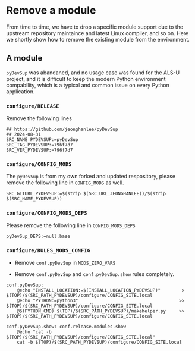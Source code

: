 # Remove a module

From time to time, we have to drop a specific module support due to the upstream repository maintaince and latest Linux compiler, and so on.
Here we shortly show how to remove the existing module from the environment.

## A module

`pyDevSup` was abandaned, and no usage case was found for the ALS-U project, and it is difficult to keep the modern Python environment compability, which is a typical and common issue on every Python application.

### `configure/RELEASE`

Remove the following lines
```
## https://github.com/jeonghanlee/pyDevSup
## 2024-08-31
SRC_NAME_PYDEVSUP:=pyDevSup
SRC_TAG_PYDEVSUP:=796f7d7
SRC_VER_PYDEVSUP:=796f7d7
```

### `configure/CONFIG_MODS`

The `pyDevSup` is from my own forked and updated respository, please remove the following line in `CONFIG_MODS` as well.

```
SRC_GITURL_PYDEVSUP:=$(strip $(SRC_URL_JEONGHANLEE))/$(strip $(SRC_NAME_PYDEVSUP))
```

### `configure/CONFIG_MODS_DEPS`

Please remove the following line in `CONFIG_MODS_DEPS`

```
pyDevSup_DEPS:=null.base
```

### `configure/RULES_MODS_CONFIG`


* Remove `conf.pyDevSup` in `MODS_ZERO_VARS`

* Remove `conf.pyDevSup` and `conf.pyDevSup.show` rules completely.

```
conf.pyDevSup:
	@echo "INSTALL_LOCATION:=$(INSTALL_LOCATION_PYDEVSUP)"        > $(TOP)/$(SRC_PATH_PYDEVSUP)/configure/CONFIG_SITE.local
	@echo "PYTHON:=python3"                                      >> $(TOP)/$(SRC_PATH_PYDEVSUP)/configure/CONFIG_SITE.local
	@$(PYTHON_CMD) $(TOP)/$(SRC_PATH_PYDEVSUP)/makehelper.py     >> $(TOP)/$(SRC_PATH_PYDEVSUP)/configure/CONFIG_SITE.local

conf.pyDevSup.show: conf.release.modules.show
	@echo "cat -b $(TOP)/$(SRC_PATH_PYDEVSUP)/configure/CONFIG_SITE.local"
	cat -b $(TOP)/$(SRC_PATH_PYDEVSUP)/configure/CONFIG_SITE.local
```


